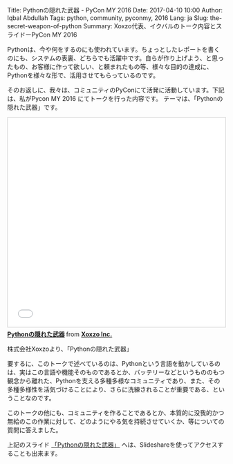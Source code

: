 Title: Pythonの隠れた武器 - PyCon MY 2016 
Date: 2017-04-10 10:00 
Author: Iqbal Abdullah 
Tags: python, community, pyconmy, 2016 
Lang: ja
Slug: the-secret-weapon-of-python 
Summary: Xoxzo代表、イクバルのトーク内容とスライドーPyCon MY 2016

Pythonは、今や何をするのにも使われています。ちょっとしたレポートを書くのにも、システムの表裏、どちらでも活躍中です。自らが作り上げよう、と思ったもの、お客様に作って欲しい、と頼まれたもの等、様々な目的の達成に、Pythonを様々な形で、活用させてもらっているのです。 

そのお返しに、我々は、コミュニティのPyConにて活発に活動しています。下記は、私がPycon MY 2016 にてトークを行った内容です。
テーマは、「Pythonの隠れた武器」です。

<iframe src="//www.slideshare.net/slideshow/embed_code/key/d16auGzHNwhnVO"
width="595" height="485" frameborder="0" marginwidth="0" marginheight="0"
scrolling="no" style="border:1px solid #CCC; border-width:1px;
margin-bottom:5px; max-width: 100%;" allowfullscreen> </iframe> <div
style="margin-bottom:5px"> <strong> <a
href="//www.slideshare.net/xoxzo/python-74920796" title="Pythonの隠れた武器"
target="_blank">Pythonの隠れた武器</a> </strong> from <strong><a target="_blank"
href="//www.slideshare.net/xoxzo">Xoxzo Inc.</a></strong> </div>

株式会社Xoxzoより、「Pythonの隠れた武器」

要するに、このトークで述べているのは、Pythonという言語を動かしているのは、実はこの言語や機能そのものであるとか、バッテリーなどというもののもつ観念から離れた、Pythonを支える多種多様なコミュニティであり、また、その多種多様性を活気づけることにより、さらに洗練されることが重要である、ということなのです。

このトークの他にも、コミュニティを作ることであるとか、本質的に没我的かつ無給のこの作業に対して、どのようにやる気を持続させていくか、等についての質問に答えました。

上記のスライド [「Pythonの隠れた武器」](http://www.slideshare.net/xoxzo/python-74920796) へは、Slideshareを使ってアクセスすることも出来ます。
